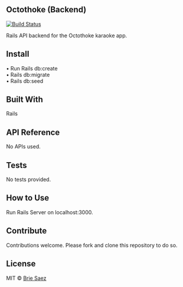 ## Octothoke (Backend)
[![Build Status](https://camo.githubusercontent.com/d0f65430681b67b7104f6130ada8c098ec5f66ba/68747470733a2f2f696d672e736869656c64732e696f2f62616467652f636f64652532307374796c652d7374616e646172642d627269676874677265656e2e7376673f7374796c653d666c6174)](https://github.com/standard/standard)

Rails API backend for the Octothoke karaoke app.


## Install
• Run Rails db:create <br />
• Rails db:migrate <br />
• Rails db:seed


## Built With
Rails


## API Reference
No APIs used.


## Tests
No tests provided.


## How to Use
Run Rails Server on localhost:3000.


## Contribute
Contributions welcome. Please fork and clone this repository to do so.


## License
MIT © [Brie Saez](https://github.com/briecodes)
